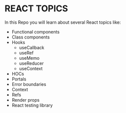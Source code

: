 # REACT TOPICS
In this Repo you will learn about several React topics like:
* Functional components
* Class components
* Hooks
  * useCallback
  * useRef
  * useMemo
  * useReducer
  * useContext
* HOCs
* Portals
* Error boundaries
* Context
* Refs
* Render props
* React testing library
